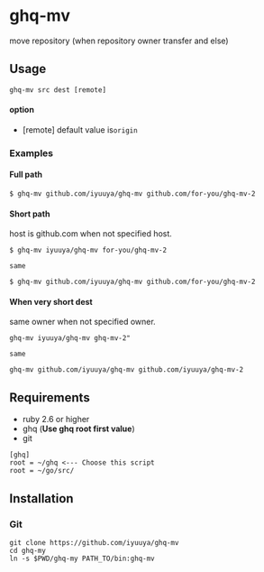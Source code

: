 # ghq-mv

move repository (when repository owner transfer and else)

## Usage

```
ghq-mv src dest [remote]

```
#### option
- [remote] default value is`origin`

### Examples
#### Full path
```
$ ghq-mv github.com/iyuuya/ghq-mv github.com/for-you/ghq-mv-2
```

#### Short path
host is github.com when not specified host.

```
$ ghq-mv iyuuya/ghq-mv for-you/ghq-mv-2

same

$ ghq-mv github.com/iyuuya/ghq-mv github.com/for-you/ghq-mv-2
```

#### When very short dest
same owner when not specified owner.

```
ghq-mv iyuuya/ghq-mv ghq-mv-2"

same

ghq-mv github.com/iyuuya/ghq-mv github.com/iyuuya/ghq-mv-2
```

## Requirements
- ruby 2.6 or higher
- ghq (**Use ghq root first value**)
- git

```
[ghq]
root = ~/ghq <--- Choose this script
root = ~/go/src/
```

## Installation
### Git
```
git clone https://github.com/iyuuya/ghq-mv 
cd ghq-my
ln -s $PWD/ghq-my PATH_TO/bin:ghq-mv
```


